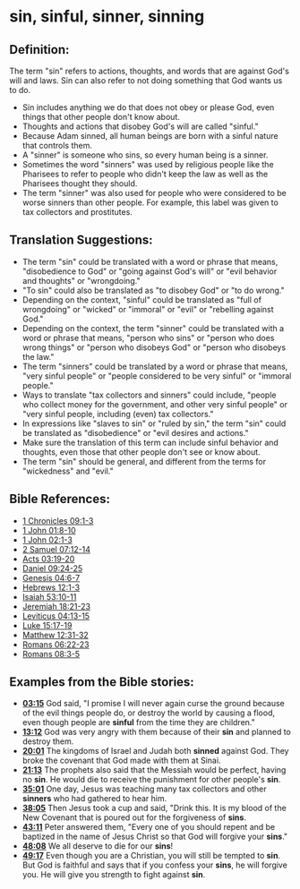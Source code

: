 # sin, sinful, sinner, sinning #

## Definition: ##

The term "sin" refers to actions, thoughts, and words that are against God's will and laws. Sin can also refer to not doing something that God wants us to do.

* Sin includes anything we do that does not obey or please God, even things that other people don't know about.
* Thoughts and actions that disobey God's will are called "sinful."
* Because Adam sinned, all human beings are born with a sinful nature that controls them.
* A "sinner" is someone who sins, so every human being is a sinner.
* Sometimes the word "sinners" was used by religious people like the Pharisees to refer to people who didn't keep the law as well as the Pharisees thought they should.
* The term "sinner" was also used for people who were considered to be worse sinners than other people. For example, this label was given to tax collectors and prostitutes.

## Translation Suggestions: ##

* The term "sin" could be translated with a word or phrase that means, "disobedience to God" or "going against God's will" or "evil behavior and thoughts" or "wrongdoing."
* "To sin" could also be translated as "to disobey God" or "to do wrong."
* Depending on the context, "sinful" could be translated as  "full of wrongdoing" or "wicked" or "immoral" or "evil" or "rebelling against God."
* Depending on the context, the term "sinner" could be translated with a word or phrase that means, "person who sins" or "person who does wrong things" or "person who disobeys God" or "person who disobeys the law."
* The term "sinners" could be translated by a word or phrase that means, "very sinful people" or "people considered to be very sinful" or "immoral people."
* Ways to translate "tax collectors and sinners" could include, "people who collect money for the government, and other very sinful people" or "very sinful people, including (even) tax collectors."
* In expressions like "slaves to sin" or "ruled by sin," the term "sin" could be translated as "disobedience" or "evil desires and actions."
* Make sure the translation of this term can include sinful behavior and thoughts, even those that other people don't see or know about.
* The term "sin" should be general, and different from the terms for "wickedness" and "evil."



## Bible References: ##

* [1 Chronicles 09:1-3](en/tn/1ch/help/09/01)
* [1 John 01:8-10](en/tn/1jn/help/01/08)
* [1 John 02:1-3](en/tn/1jn/help/02/01)
* [2 Samuel 07:12-14](en/tn/2sa/help/07/12)
* [Acts 03:19-20](en/tn/act/help/03/19)
* [Daniel 09:24-25](en/tn/dan/help/09/24)
* [Genesis 04:6-7](en/tn/gen/help/04/06)
* [Hebrews 12:1-3](en/tn/heb/help/12/01)
* [Isaiah 53:10-11](en/tn/isa/help/53/10)
* [Jeremiah 18:21-23](en/tn/jer/help/18/21)
* [Leviticus 04:13-15](en/tn/lev/help/04/13)
* [Luke 15:17-19](en/tn/luk/help/15/17)
* [Matthew 12:31-32](en/tn/mat/help/12/31)
* [Romans 06:22-23](en/tn/rom/help/06/22)
* [Romans 08:3-5](en/tn/rom/help/08/03)

## Examples from the Bible stories: ##

* __[03:15](en/tn/obs/help/03/15)__ God said, "I promise I will never again curse the ground because of the evil things people do, or destroy the world by causing a flood, even though people are __sinful__  from the time they are children."
* __[13:12](en/tn/obs/help/13/12)__ God was very angry with them because of their __sin__  and planned to destroy them.
* __[20:01](en/tn/obs/help/20/01)__ The kingdoms of Israel and Judah both __sinned__  against God. They broke the covenant that God made with them at Sinai.
* __[21:13](en/tn/obs/help/21/13)__ The prophets also said that the Messiah would be perfect, having no __sin__. He would die to receive the punishment for other people's __sin__.
* __[35:01](en/tn/obs/help/35/01)__ One day, Jesus was teaching many tax collectors and other __sinners__  who had gathered to hear him.
* __[38:05](en/tn/obs/help/38/05)__ Then Jesus took a cup and said, "Drink this. It is my blood of the New Covenant that is poured out for the forgiveness of __sins__.
* __[43:11](en/tn/obs/help/43/11)__ Peter answered them, "Every one of you should repent and be baptized in the name of Jesus Christ so that God will forgive your __sins__."
* __[48:08](en/tn/obs/help/48/08)__ We all deserve to die for our __sins__!
* __[49:17](en/tn/obs/help/49/17)__ Even though you are a Christian, you will still be tempted to __sin__. But God is faithful and says that if you confess your __sins__, he will forgive you. He will give you strength to fight against __sin__.